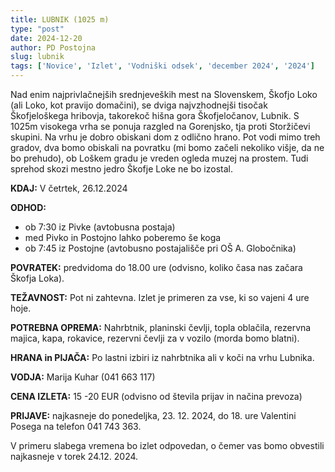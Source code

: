 ```yaml
---
title: LUBNIK (1025 m)
type: "post"
date: 2024-12-20
author: PD Postojna
slug: lubnik
tags: ['Novice', 'Izlet', 'Vodniški odsek', 'december 2024', '2024']
---
```


Nad enim najprivlačnejših srednjeveških mest na Slovenskem, Škofjo Loko (ali Loko, kot pravijo domačini), se dviga najvzhodnejši tisočak Škofjeloškega hribovja, takorekoč hišna gora Škofjeločanov, Lubnik. S 1025m visokega vrha se ponuja razgled na Gorenjsko, tja proti Storžičevi skupini. Na vrhu je dobro obiskani dom z odlično hrano. Pot vodi mimo treh gradov, dva bomo obiskali na povratku (mi bomo začeli nekoliko višje, da ne bo prehudo), ob Loškem gradu je vreden ogleda muzej na prostem. Tudi sprehod skozi mestno jedro Škofje Loke ne bo izostal.

**KDAJ:** V četrtek, 26.12.2024

**ODHOD:** 
- ob 7:30 iz Pivke (avtobusna postaja)
- med Pivko in Postojno lahko poberemo še koga
- ob 7:45 iz Postojne (avtobusno postajališče pri OŠ A. Globočnika) 

**POVRATEK:**   predvidoma do 18.00 ure (odvisno, koliko časa nas začara Škofja Loka).

**TEŽAVNOST:** Pot ni zahtevna. Izlet je primeren za vse, ki so vajeni 4 ure hoje.

**POTREBNA OPREMA:** Nahrbtnik, planinski čevlji, topla oblačila, rezervna majica, kapa, rokavice, rezervni čevlji za v vozilo (morda bomo blatni).

**HRANA in PIJAČA:** Po lastni izbiri iz nahrbtnika ali v koči na vrhu Lubnika.

**VODJA:** Marija Kuhar (041 663 117)

**CENA IZLETA:** 15 -20 EUR (odvisno od števila prijav in načina prevoza)

**PRIJAVE:** najkasneje do ponedeljka, 23. 12. 2024, do 18. ure  Valentini Posega na telefon 041 743 363.

V primeru slabega vremena bo izlet odpovedan, o čemer vas bomo obvestili najkasneje v torek 24.12. 2024.

